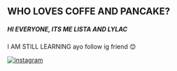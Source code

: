 
## WHO LOVES COFFE AND PANCAKE?  ##
##### HI EVERYONE, ITS ME **LISTA** AND LYLAC  #####
I AM STILL LEARNING 
ayo follow ig friend 😊

<!-- display the social media buttons in your README -->
[![instagram](https://github.com/shikhar1020jais1/Git-Social/blob/master/Icons/Instagram.png (Instagram))][1]
<!-- To Link your profile to the media buttons -->
[1]: https://www.instagram.com/sheslylac/


